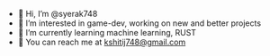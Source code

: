- 👋 Hi, I’m @syerak748 
- 👀 I’m interested in game-dev, working on new and better projects
- 🌱 I’m currently learning machine learning, RUST
- 💞️ You can reach me at kshitij748@gmail.com

<!---
syerak748/syerak748 is a ✨ special ✨ repository because its `README.md` (this file) appears on your GitHub profile.
You can click the Preview link to take a look at your changes.
--->
